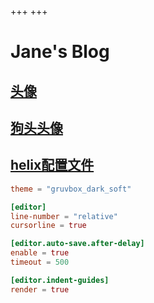 +++
+++

# Jane's Blog

## [头像](https://viewblock.io/arweave/tx/vUF1b6woDibT5VpeUxzKmk3o0HLNZo8G0PXqrGve8vc)

## [狗头头像](https://viewblock.io/arweave/tx/kcL_vCpHusfNzqDblnbI6za08E39Ocy8Sl7NX8hk3FI)

## [helix配置文件](https://viewblock.io/arweave/tx/xgmR9B_exoeqFG-wYXriC0Yer0um99aElG6fgVriAjg)

```toml
theme = "gruvbox_dark_soft"

[editor]
line-number = "relative"
cursorline = true

[editor.auto-save.after-delay]
enable = true
timeout = 500

[editor.indent-guides]
render = true
```
